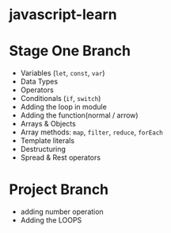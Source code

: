# javascript-learn
# Stage One Branch
- Variables (`let`, `const`, `var`)
- Data Types
- Operators
- Conditionals (`if`, `switch`)
- Adding the loop in module
- Adding the function(normal / arrow)
- Arrays & Objects
- Array methods: `map`, `filter`, `reduce`, `forEach`
- Template literals
- Destructuring
- Spread & Rest operators
# Project Branch
- adding number operation
- Adding the LOOPS